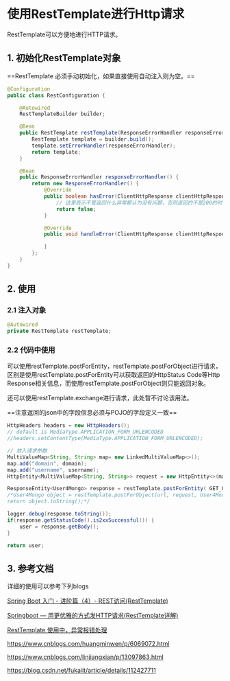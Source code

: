 # 使用RestTemplate进行Http请求

RestTemplate可以方便地进行HTTP请求。

## 1. 初始化RestTemplate对象

==RestTemplate 必须手动初始化，如果直接使用自动注入则为空。==

```java
@Configuration
public class RestConfiguration {

    @Autowired
    RestTemplateBuilder builder;

    @Bean
    public RestTemplate restTemplate(ResponseErrorHandler responseErrorHandler){
        RestTemplate template = builder.build();
        template.setErrorHandler(responseErrorHandler);
        return template;
    }

    @Bean
    public ResponseErrorHandler responseErrorHandler() {
        return new ResponseErrorHandler() {
            @Override
            public boolean hasError(ClientHttpResponse clientHttpResponse) throws IOException {
                // 这里表示不管返回什么异常都认为没有问题，否则返回的不是200的时候，都会抛出异常
                return false;
            }

            @Override
            public void handleError(ClientHttpResponse clientHttpResponse) throws IOException {

            }
        };
    }
}
```

## 2. 使用

### 2.1 注入对象

```java
@Autowired
private RestTemplate restTemplate;
```

### 2.2 代码中使用

可以使用restTemplate.postForEntity，restTemplate.postForObject进行请求，区别是使用restTemplate.postForEntity可以获取返回的HttpStatus Code等Http Response相关信息，而使用restTemplate.postForObject则只能返回对象。

还可以使用restTemplate.exchange进行请求，此处暂不讨论该用法。

==注意返回的json中的字段信息必须与POJO的字段定义一致==

```java
HttpHeaders headers = new HttpHeaders();
// default is MediaType.APPLICATION_FORM_URLENCODED
//headers.setContentType(MediaType.APPLICATION_FORM_URLENCODED);

// 放入请求参数
MultiValueMap<String, String> map= new LinkedMultiValueMap<>();
map.add("domain", domain);
map.add("username", username);
HttpEntity<MultiValueMap<String, String>> request = new HttpEntity<>(map, headers);

ResponseEntity<User4Mongo> response = restTemplate.postForEntity( GET_USER_URL, request , User4Mongo.class );
/*User4Mongo object = restTemplate.postForObject(url, request, User4Mongo.class, map);
return object.toString();*/

logger.debug(response.toString());
if(response.getStatusCode().is2xxSuccessful()) {
    user = response.getBody();
}

return user;
```

## 3. 参考文档

详细的使用可以参考下列blogs

[Spring Boot 入门 - 进阶篇（4）- REST访问(RestTemplate)](https://rensanning.iteye.com/blog/2362105)

[Springboot — 用更优雅的方式发HTTP请求(RestTemplate详解)](https://www.cnblogs.com/javazhiyin/p/9851775.html)

[RestTemplate 使用中，异常报错处理](https://blog.csdn.net/houzidengyue/article/details/81907085)

https://www.cnblogs.com/huangminwen/p/6069072.html

https://www.cnblogs.com/linjiangxian/p/13097863.html

https://blog.csdn.net/fukaiit/article/details/112427711
